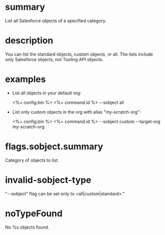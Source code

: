 # summary

List all Salesforce objects of a specified category.

# description

You can list the standard objects, custom objects, or all. The lists include only Salesforce objects, not Tooling API objects.

# examples

- List all objects in your default org:

  <%= config.bin %> <%= command.id %> --sobject all

- List only custom objects in the org with alias "my-scratch-org":

  <%= config.bin %> <%= command.id %> --sobject custom --target-org my-scratch-org

# flags.sobject.summary

Category of objects to list.

# invalid-sobject-type

"--sobject" flag can be set only to <all|custom|standard>."

# noTypeFound

No %s objects found.
